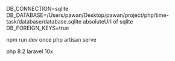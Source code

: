 DB_CONNECTION=sqlite
DB_DATABASE=/Users/pawan/Desktop/pawan/project/php/time-task/database/database.sqlite   absoluteUrl of sqlite
DB_FOREIGN_KEYS=true



npm run dev   once
php artisan serve


php 8.2
laravel 10x
